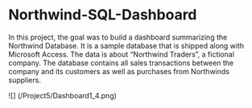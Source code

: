 # Northwind-SQL-Dashboard
In this project, the goal was to build a dashboard summarizing the Northwind Database. It is a sample database that is shipped along with Microsoft Access. The data is about “Northwind Traders”, a fictional company. The database contains all sales transactions between the company and its customers as well as purchases from Northwinds suppliers.

![] (/Project5/Dashboard1_4.png)
